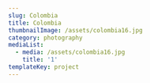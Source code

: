 ```yaml
---
slug: Colombia
title: Colombia
thumbnailImage: /assets/colombia16.jpg
category: photography
mediaList:
  - media: /assets/colombia16.jpg
    title: '1'
templateKey: project
---
```



